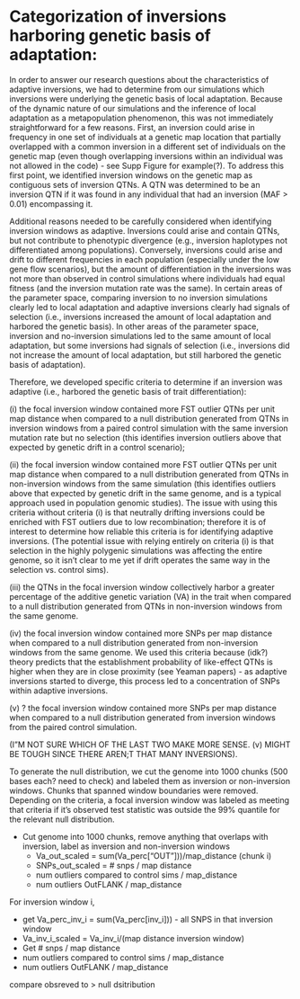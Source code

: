 # Categorization of inversions harboring genetic basis of adaptation:

In order to answer our research questions about the characteristics of adaptive inversions, we had to determine from our simulations which inversions were underlying the genetic basis of local adaptation. Because of the dynamic nature of our simulations and the inference of local adaptation as a metapopulation phenomenon, this was not immediately straightforward for a few reasons. First, an inversion could arise in frequency in one set of individuals at a genetic map location that partially overlapped with a common inversion in a different set of individuals on the genetic map (even though overlapping inversions within an individual was not allowed in the code) - see Supp Figure for example(?). To address this first point, we identified inversion windows on the genetic map as contiguous sets of inversion QTNs. A QTN was determined to be an inversion QTN if it was found in any individual that had an inversion (MAF > 0.01) encompassing it. 

Additional reasons needed to be carefully considered when identifying inversion windows as adaptive. Inversions could arise and contain QTNs, but not contribute to phenotypic divergence (e.g., inversion haplotypes not differentiated among populations). Conversely, inversions could arise and drift to different frequencies in each population (especially under the low gene flow scenarios), but the amount of differentiation in the inversions was not more than observed in control simulations where individuals had equal fitness (and the inversion mutation rate was the same). In certain areas of the parameter space, comparing inversion to no inversion simulations clearly led to local adaptation and adaptive inversions clearly had signals of selection (i.e., inversions increased the amount of local adaptation and harbored the genetic basis). In other areas of the parameter space, inversion and no-inversion simulations led to the same amount of local adaptation, but some inversions had signals of selection (i.e., inversions did not increase the amount of local adaptation, but still harbored the genetic basis of adaptation).

Therefore, we developed specific criteria to determine if an inversion was adaptive (i.e., harbored the genetic basis of trait differentiation): 

(i) the focal inversion window contained more FST outlier QTNs per unit map distance when compared to a null distribution generated from QTNs in inversion windows from a paired control simulation with the same inversion mutation rate but no selection (this identifies inversion outliers above that expected by genetic drift in a control scenario); 

(ii) the focal inversion window contained more FST outlier QTNs per unit map distance when compared to a null distribution generated from QTNs in non-inversion windows from the same simulation (this identifies outliers above that expected by genetic drift in the same genome, and is a typical approach used in population genomic studies). The issue with using this criteria without criteria (i) is that neutrally drifting inversions could be enriched with FST outliers due to low recombination; therefore it is of interest to determine how reliable this criteria is for identifying adaptive inversions. (The potential issue with relying entirely on criteria (i) is that selection in the highly polygenic simulations was affecting the entire genome, so it isn’t clear to me yet if drift operates the same way in the selection vs. control sims).

(iii) the QTNs in the focal inversion window collectively harbor a greater percentage of the additive genetic variation (VA) in the trait when compared to a null distribution generated from QTNs in non-inversion windows from the same genome.

(iv) the focal inversion window contained more SNPs per map distance when compared to a null distribution generated from non-inversion windows from the same genome. We used this criteria because (idk?) theory predicts that the establishment probability of like-effect QTNs is higher when they are in close proximity (see Yeaman papers) -  as adaptive inversions started to diverge, this process led to a concentration of SNPs within adaptive inversions.

(v) ? the focal inversion window contained more SNPs per map distance when compared to a null distribution generated from inversion windows from the paired control simulation.

(I”M NOT SURE WHICH OF THE LAST TWO MAKE MORE SENSE. (v) MIGHT BE TOUGH SINCE THERE AREN;T THAT MANY INVERSIONS).

To generate the null distribution, we cut the genome into 1000 chunks (500 bases each? need to check) and labeled them as inversion or non-inversion windows. Chunks that spanned window boundaries were removed. Depending on the criteria, a focal inversion window was labeled as meeting that criteria if it’s observed test statistic was outside the 99% quantile for the relevant null distribution.


* Cut genome into 1000 chunks, remove anything that overlaps with inversion, label as inversion and non-inversion windows
  * Va_out_scaled = sum(Va_perc[“OUT”]))/map_distance (chunk i)
  * SNPs_out_scaled = # snps / map distance
  * num outliers compared to control sims / map_distance
  * num outliers OutFLANK / map_distance

For inversion window i, 
  * get Va_perc_inv_i = sum(Va_perc[inv_i])) - all SNPS in that inversion window
  * Va_inv_i_scaled = Va_inv_i/(map distance inversion window)
  * Get # snps / map distance
  * num outliers compared to control sims / map_distance
  * num outliers OutFLANK / map_distance

compare obsreved to > null dsitribution
